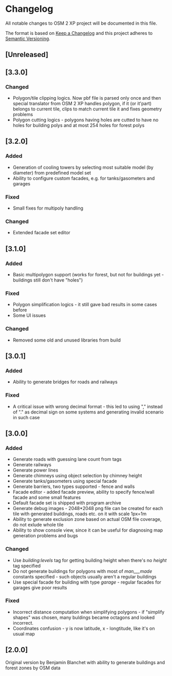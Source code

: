 # Changelog
All notable changes to OSM 2 XP project will be documented in this file.

The format is based on [Keep a Changelog](http://keepachangelog.com/en/1.0.0/)
and this project adheres to [Semantic Versioning](http://semver.org/spec/v2.0.0.html).

## [Unreleased]

## [3.3.0]

### Changed
- Polygon/tile clipping logics. Now pbf file is parsed only once and then special translator from OSM 2 XP handles polygon, if it (or it'part)
belongs to current tile, clips to match current tile it and fixes geometry problems
- Polygon cutting logics - polygons having holes are cutted to have no holes for building polys and at most 254 holes for forest polys 

## [3.2.0]

### Added

- Generation of cooling towers by selecting most suitable model (by diameter) from predefined model set
- Ability to configure custom facades, e.g. for tanks/gasometers and garages

### Fixed
- Small fixes for multipoly handling

### Changed 
- Extended facade set editor


## [3.1.0]

### Added

- Basic multipolygon support (works for forest, but not for buildings yet - buildings still don't have "holes")

### Fixed
- Polygon simplification logics - it still gave bad results in some cases before 
- Some UI issues

### Changed 
- Removed some old and unused libraries from build

## [3.0.1]

### Added

- Ability to generate bridges for roads and railways

### Fixed

- A critical issue with wrong decimal format - this led to using "," instead of "." as decimal sign on some systems and generating invalid scenario in such case  

## [3.0.0]

### Added

- Generate roads with guessing lane count from tags
- Generate railways 
- Generate power lines
- Generate chimneys using object selection by chimney height
- Generate tanks/gasometers using special facade
- Generate barriers, two types supported - fence and walls
- Facade editor - added facade preview, ability to specify fence/wall facade and some small features
- Default facade set is shipped with program archive
- Generate debug images - 2048*2048 png file can be created for each tile with generated buildings, roads etc. on it with scale 1px=1m
- Ability to generate exclusion zone based on actual OSM file coverage, do not exlude whole tile 
- Ability to show console view, since it can be useful for diagnosing map generation problems and bugs 

### Changed
- Use _building:levels_ tag for getting building height when there's no _height_ tag specified
- Do not generate buildings for polygons with most of _man___made_ constants specified - such objects usually aren't a regular buildings
- Use special facade for building with type _garage_ - regular facades for garages give poor results

### Fixed

- Incorrect distance computation when simplifying polygons - if "simplify shapes" was chosen, many buldings became octagons and looked incorrect.
- Coordinates confusion - y is now latitude, x - longtitude, like it's on usual map  


## [2.0.0]

Original version by Benjamin Blanchet with ability to generate buildings and forest zones by OSM data
 